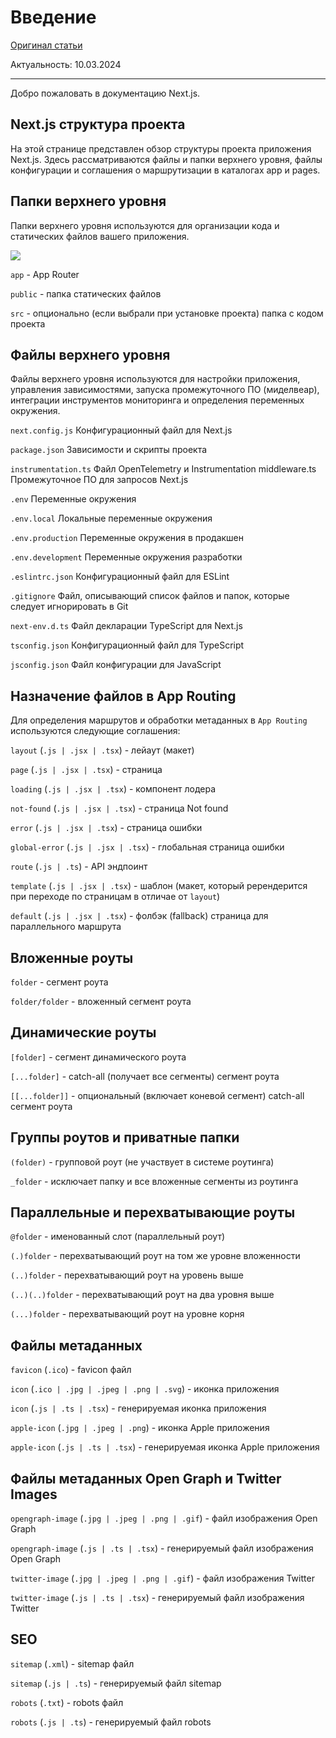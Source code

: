 # Введение

[Оригинал статьи](https://nextjs.org/docs/getting-started/project-structure)

Актуальность: 10.03.2024

---



Добро пожаловать в документацию Next.js.

## Next.js структура проекта

На этой странице представлен обзор структуры проекта приложения Next.js. Здесь рассматриваются файлы и папки верхнего уровня, файлы конфигурации и соглашения о маршрутизации в каталогах app и pages.

## Папки верхнего уровня

Папки верхнего уровня используются для организации кода и статических файлов вашего приложения.

![](./images/project-structure/top-level-folders.avif)

`app` - App Router

`public` - папка статических файлов

`src` - опционально (если выбрали при установке проекта) папка с кодом проекта

## Файлы верхнего уровня

Файлы верхнего уровня используются для настройки приложения, управления зависимостями, запуска промежуточного ПО (миделвеар), интеграции инструментов мониторинга и определения переменных окружения.

`next.config.js` Конфигурационный файл для Next.js

`package.json` Зависимости и скрипты проекта

`instrumentation.ts` Файл OpenTelemetry и Instrumentation
middleware.ts Промежуточное ПО для запросов Next.js

`.env` Переменные окружения

`.env.local` Локальные переменные окружения

`.env.production` Переменные окружения в продакшен

`.env.development` Переменные окружения разработки

`.eslintrc.json` Конфигурационный файл для ESLint

`.gitignore` Файл, описывающий список файлов и папок, которые следует игнорировать в Git

`next-env.d.ts` Файл декларации TypeScript для Next.js

`tsconfig.json` Конфигурационный файл для TypeScript

`jsconfig.json` Файл конфигурации для JavaScript

## Назначение файлов в App Routing

Для определения маршрутов и обработки метаданных в `App Routing` используются следующие соглашения:

`layout` (`.js | .jsx | .tsx`) - лейаут (макет)

`page` (`.js | .jsx | .tsx`) - страница

`loading` (`.js | .jsx | .tsx`) - компонент лодера

`not-found` (`.js | .jsx | .tsx`) - страница Not found

`error` (`.js | .jsx | .tsx`) - страница ошибки

`global-error` (`.js | .jsx | .tsx`) - глобальная страница ошибки

`route` (`.js | .ts`) - API эндпоинт

`template` (`.js | .jsx | .tsx`) - шаблон (макет, который ререндерится при переходе по страницам в отличае от `layout`)

`default` (`.js | .jsx | .tsx`) - фолбэк (fallback) страница для параллельного маршрута

## Вложенные роуты

`folder` - сегмент роута

`folder/folder` - вложенный сегмент роута

## Динамические роуты

`[folder]` - сегмент динамического роута

`[...folder]` - catch-all (получает все сегменты) сегмент роута

`[[...folder]]` - опциональный (включает коневой сегмент) catch-all сегмент роута

## Группы роутов и приватные папки

`(folder)` - групповой роут (не участвует в системе роутинга)

`_folder` - исключает папку и все вложенные сегменты из роутинга

## Параллельные и перехватывающие роуты

`@folder` - именованный слот (параллельный роут)

`(.)folder` - перехватывающий роут на том же уровне вложенности

`(..)folder` - перехватывающий роут на уровень выше

`(..)(..)folder` - перехватывающий роут на два уровня выше

`(...)folder` - перехватывающий роут на уровне корня

## Файлы метаданных

`favicon` (`.ico`) - favicon файл

`icon` (`.ico | .jpg | .jpeg | .png | .svg`) - иконка приложения

`icon` (`.js | .ts | .tsx`) - генерируемая иконка приложения

`apple-icon` (`.jpg | .jpeg | .png`) - иконка Apple приложения

`apple-icon` (`.js | .ts | .tsx`) - генерируемая иконка Apple приложения

## Файлы метаданных Open Graph и Twitter Images

`opengraph-image` (`.jpg | .jpeg | .png | .gif`) - файл изображения Open Graph

`opengraph-image` (`.js | .ts | .tsx`) - генерируемый файл изображения Open Graph

`twitter-image` (`.jpg | .jpeg | .png | .gif`) - файл изображения Twitter

`twitter-image` (`.js | .ts | .tsx`) - генерируемый файл изображения Twitter

## SEO

`sitemap` (`.xml`) - sitemap файл

`sitemap` (`.js | .ts`) - генерируемый файл sitemap

`robots` (`.txt`) - robots файл

`robots` (`.js | .ts`) - генерируемый файл robots
